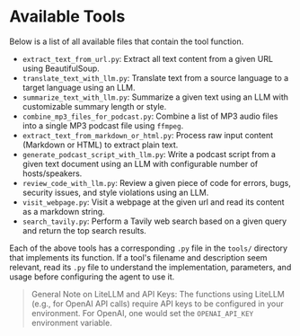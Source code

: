 # Available Tools

Below is a list of all available files that contain the tool function.

- `extract_text_from_url.py`: Extract all text content from a given URL using BeautifulSoup.
- `translate_text_with_llm.py`: Translate text from a source language to a target language using an LLM.
- `summarize_text_with_llm.py`: Summarize a given text using an LLM with customizable summary length or style.
- `combine_mp3_files_for_podcast.py`: Combine a list of MP3 audio files into a single MP3 podcast file using `ffmpeg`.
- `extract_text_from_markdown_or_html.py`: Process raw input content (Markdown or HTML) to extract plain text.
- `generate_podcast_script_with_llm.py`: Write a podcast script from a given text document using an LLM with
  configurable number of hosts/speakers.
- `review_code_with_llm.py`: Review a given piece of code for errors, bugs, security issues, and style violations using
  an LLM.
- `visit_webpage.py`: Visit a webpage at the given url and read its content as a markdown string.
- `search_tavily.py`: Perform a Tavily web search based on a given query and return the top search results.

Each of the above tools has a corresponding `.py` file in the `tools/` directory that implements its function. If a
tool's filename and description seem relevant, read its `.py` file to understand the implementation, parameters, and
usage before configuring the agent to use it.

> General Note on LiteLLM and API Keys:
> The functions using LiteLLM (e.g., for OpenAI API calls) require API keys to be configured in your environment.
> For OpenAI, one would set the `OPENAI_API_KEY` environment variable.
